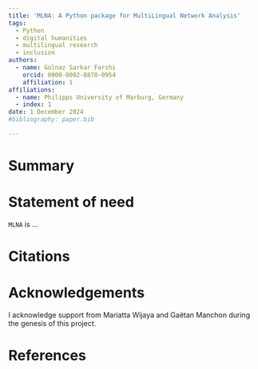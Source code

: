 ```yaml
---
title: 'MLNA: A Python package for MultiLingual Network Analysis'
tags:
  - Python
  - digital humanities
  - multilingual research
  - inclusion
authors:
  - name: Golnaz Sarkar Farshi
    orcid: 0000-0002-8870-0954
    affiliation: 1
affiliations:
  - name: Philipps University of Marburg, Germany
  - index: 1
date: 1 December 2024
#bibliography: paper.bib

---
```


# Summary


# Statement of need

`MLNA` is ...


# Citations


# Acknowledgements

I acknowledge support from Mariatta Wijaya and Gaëtan Manchon during the genesis of this project.

# References
